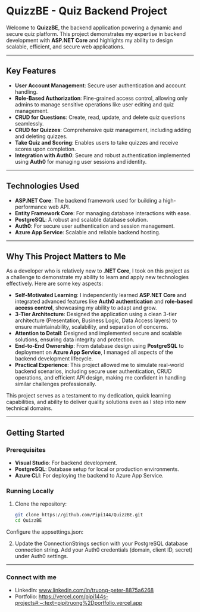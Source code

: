# QuizzBE - Quiz Backend Project

Welcome to **QuizzBE**, the backend application powering a dynamic and secure quiz platform. This project demonstrates my expertise in backend development with **ASP.NET Core** and highlights my ability to design scalable, efficient, and secure web applications.

---

## Key Features

- **User Account Management**: Secure user authentication and account handling.
- **Role-Based Authorization**: Fine-grained access control, allowing only admins to manage sensitive operations like user editing and quiz management.
- **CRUD for Questions**: Create, read, update, and delete quiz questions seamlessly.
- **CRUD for Quizzes**: Comprehensive quiz management, including adding and deleting quizzes.
- **Take Quiz and Scoring**: Enables users to take quizzes and receive scores upon completion.
- **Integration with Auth0**: Secure and robust authentication implemented using **Auth0** for managing user sessions and identity.

---

## Technologies Used

- **ASP.NET Core**: The backend framework used for building a high-performance web API.
- **Entity Framework Core**: For managing database interactions with ease.
- **PostgreSQL**: A robust and scalable database solution.
- **Auth0**: For secure user authentication and session management.
- **Azure App Service**: Scalable and reliable backend hosting.

---

## Why This Project Matters to Me

As a developer who is relatively new to **.NET Core**, I took on this project as a challenge to demonstrate my ability to learn and apply new technologies effectively. Here are some key aspects:

- **Self-Motivated Learning**: I independently learned **ASP.NET Core** and integrated advanced features like **Auth0 authentication** and **role-based access control**, showcasing my ability to adapt and grow.
- **3-Tier Architecture**: Designed the application using a clean 3-tier architecture (Presentation, Business Logic, Data Access layers) to ensure maintainability, scalability, and separation of concerns.
- **Attention to Detail**: Designed and implemented secure and scalable solutions, ensuring data integrity and protection.
- **End-to-End Ownership**: From database design using **PostgreSQL** to deployment on **Azure App Service**, I managed all aspects of the backend development lifecycle.
- **Practical Experience**: This project allowed me to simulate real-world backend scenarios, including secure user authentication, CRUD operations, and efficient API design, making me confident in handling similar challenges professionally.

This project serves as a testament to my dedication, quick learning capabilities, and ability to deliver quality solutions even as I step into new technical domains.

---

## Getting Started

### Prerequisites

- **Visual Studio**: For backend development.
- **PostgreSQL**: Database setup for local or production environments.
- **Azure CLI**: For deploying the backend to Azure App Service.

### Running Locally

1. Clone the repository:
   ```bash
   git clone https://github.com/Pipi144/QuizzBE.git
   cd QuizzBE
Configure the appsettings.json:

2. Update the ConnectionStrings section with your PostgreSQL database connection string.
Add your Auth0 credentials (domain, client ID, secret) under Auth0 settings.

---


### Connect with me
- LinkedIn: www.linkedin.com/in/truong-peter-8875a6268
- Portfolio: https://vercel.com/pipi144s-projects#:~:text=pipitruong%2Dportfolio.vercel.app


